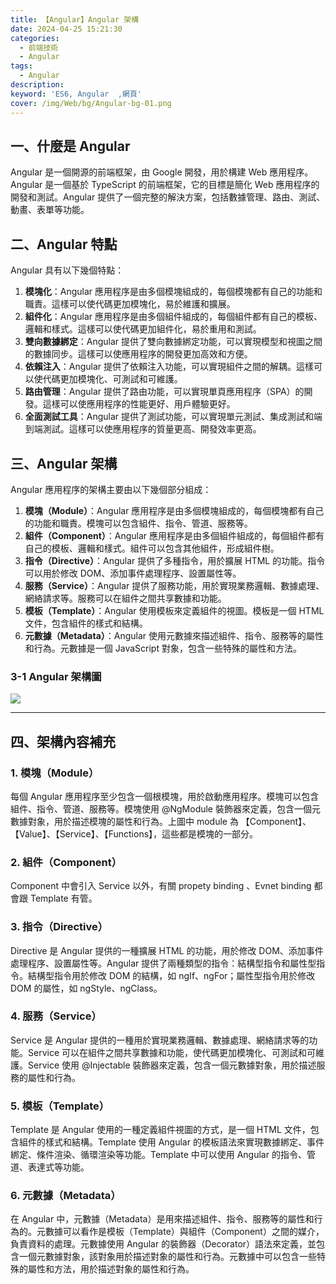 ```yaml
---
title: 【Angular】Angular 架構
date: 2024-04-25 15:21:30
categories: 
  - 前端技術
  - Angular
tags: 
  - Angular
description:
keyword: 'ES6, Angular  ,網頁'
cover: /img/Web/bg/Angular-bg-01.png
---
```



## 一、什麼是 Angular 
Angular 是一個開源的前端框架，由 Google 開發，用於構建 Web 應用程序。Angular 是一個基於 TypeScript 的前端框架，它的目標是簡化 Web 應用程序的開發和測試。Angular 提供了一個完整的解決方案，包括數據管理、路由、測試、動畫、表單等功能。

## 二、Angular 特點
Angular 具有以下幾個特點：
1. **模塊化**：Angular 應用程序是由多個模塊組成的，每個模塊都有自己的功能和職責。這樣可以使代碼更加模塊化，易於維護和擴展。
2. **組件化**：Angular 應用程序是由多個組件組成的，每個組件都有自己的模板、邏輯和樣式。這樣可以使代碼更加組件化，易於重用和測試。
3. **雙向數據綁定**：Angular 提供了雙向數據綁定功能，可以實現模型和視圖之間的數據同步。這樣可以使應用程序的開發更加高效和方便。
4. **依賴注入**：Angular 提供了依賴注入功能，可以實現組件之間的解耦。這樣可以使代碼更加模塊化、可測試和可維護。
5. **路由管理**：Angular 提供了路由功能，可以實現單頁應用程序（SPA）的開發。這樣可以使應用程序的性能更好、用戶體驗更好。
6. **全面測試工具**：Angular 提供了測試功能，可以實現單元測試、集成測試和端到端測試。這樣可以使應用程序的質量更高、開發效率更高。

## 三、Angular 架構
Angular 應用程序的架構主要由以下幾個部分組成：
1. **模塊（Module）**：Angular 應用程序是由多個模塊組成的，每個模塊都有自己的功能和職責。模塊可以包含組件、指令、管道、服務等。
2. **組件（Component）**：Angular 應用程序是由多個組件組成的，每個組件都有自己的模板、邏輯和樣式。組件可以包含其他組件，形成組件樹。
3. **指令（Directive）**：Angular 提供了多種指令，用於擴展 HTML 的功能。指令可以用於修改 DOM、添加事件處理程序、設置屬性等。
4. **服務（Service）**：Angular 提供了服務功能，用於實現業務邏輯、數據處理、網絡請求等。服務可以在組件之間共享數據和功能。
5. **模板（Template）**：Angular 使用模板來定義組件的視圖。模板是一個 HTML 文件，包含組件的樣式和結構。
6. **元數據（Metadata）**：Angular 使用元數據來描述組件、指令、服務等的屬性和行為。元數據是一個 JavaScript 對象，包含一些特殊的屬性和方法。

### 3-1 Angular 架構圖
![](/image/20240425_09-47-53.png)

---


## 四、架構內容補充
### 1. 模塊（Module）
每個 Angular 應用程序至少包含一個根模塊，用於啟動應用程序。模塊可以包含組件、指令、管道、服務等。模塊使用 @NgModule 裝飾器來定義，包含一個元數據對象，用於描述模塊的屬性和行為。上圖中 module 為 【Component】、【Value】、【Service】、【Functions】，這些都是模塊的一部分。

### 2. 組件（Component）
Component 中會引入 Service 以外，有關 propety binding 、Evnet binding 都會跟 Template 有管。

### 3. 指令（Directive）
Directive 是 Angular 提供的一種擴展 HTML 的功能，用於修改 DOM、添加事件處理程序、設置屬性等。Angular 提供了兩種類型的指令：結構型指令和屬性型指令。結構型指令用於修改 DOM 的結構，如 ngIf、ngFor；屬性型指令用於修改 DOM 的屬性，如 ngStyle、ngClass。


### 4. 服務（Service）
Service 是 Angular 提供的一種用於實現業務邏輯、數據處理、網絡請求等的功能。Service 可以在組件之間共享數據和功能，使代碼更加模塊化、可測試和可維護。Service 使用 @Injectable 裝飾器來定義，包含一個元數據對象，用於描述服務的屬性和行為。


### 5. 模板（Template）
Template 是 Angular 使用的一種定義組件視圖的方式，是一個 HTML 文件，包含組件的樣式和結構。Template 使用 Angular 的模板語法來實現數據綁定、事件綁定、條件渲染、循環渲染等功能。Template 中可以使用 Angular 的指令、管道、表達式等功能。

### 6. 元數據（Metadata）
在 Angular 中，元數據（Metadata）是用來描述組件、指令、服務等的屬性和行為的。元數據可以看作是模板（Template）與組件（Component）之間的媒介，負責資料的處理。元數據使用 Angular 的裝飾器（Decorator）語法來定義，並包含一個元數據對象，該對象用於描述對象的屬性和行為。元數據中可以包含一些特殊的屬性和方法，用於描述對象的屬性和行為。